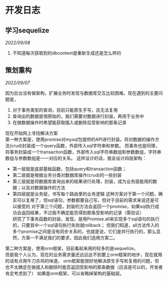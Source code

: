 # 开发日志

## 学习sequelize

*2022/09/08*

1. 不知道每次获取到的dbcontext是重新生成还是怎么样的

## 策划重构

*2022/09/07*

因为后台没有做架构，扩展业务时发现与数据库交互比较困难。现在遇到的主要问题是，  
1. 对于事务类型的查询，目前只能原生手写，且无法复用
2. 查询出的数据是很原始的，我们需要对数据进行封装，再用于业务中
3. 在做数据操作时希望能获取插入或删除后受影响的那条记录


现在开始网上寻找解决方案    
第一种方案是，使用promise对mysql包提供的API进行封装。将对数据的操作方法(crud)封装成一个query函数，外部传入sql字符串和参数。
而事务也是同理，将事务封装成一个transaction函数，外部传入sql字符串数组和参数数组，字符串数组与参数数组是一一对应的关系。
这样设计的话，我会设计四层架构：  
- 第一层就是底部基础函数，包括query和transaction函数；
- 第二层就是根据业务分类对数据库操作(crud)的一些封装
- 第三层就是将数据库查询出来的结果进行处理，封装，成为业务层能用的数据；以及对数据操作的方法
- 第四层就是业务层，书写每个路由里的业务逻辑
这种方案对于第一个问题，确实可以复用了，但sql语句，参数都要自己写，但对于目前的需求来说还是可以接受的
对于第三个问题，封装的方法会返回一个promise，如果sql执行成功会返回结果，不过我不确定能否得到那条受影响的记录（需验证）  
研究了下事务函数的封装，发现，是用Promise.all来实现多个sql语句的执行的，只要其中一个sql语句执行失败就rollback；
但我们知道，all方法传入的多个promise之间是没有同步关系的，也就是说，它们是并行执行的，那么显然，方案一不满足我们的要求，因此我们选用方案二。

第二种方案是，使用orm框架，目前看起来用的较多的是sequelize。  
但是我个人认为，现在的业务需求量还远远达不到要上orm框架的地步，现在就用的话有点用牛刀杀鸡的味道。
orm框架能很好地解决原生手写和复用的问题，但也不太确定在做插入和删除时能否返回受影响的那条数据（应该是可以的，开发者肯定考虑到了）
如果是orm框架，可以省略掉架构的基础层。
